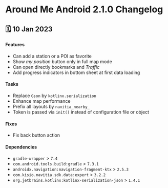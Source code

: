 # Around Me Android 2.1.0 Changelog

<h2>🗓 10 Jan 2023</h2>

#### Features
- Can add a station or a POI as favorite
- Show _my position_ button only in full map mode
- Can open directly bookmarks and _Traffic_
- Add progress indicators in bottom sheet at first data loading

#### Tasks
- Replace `Gson` by `kotlinx.serialization`
- Enhance map performance
- Prefix all layouts by `navitia_nearby_`
- Token is passed via `init()` instead of configuration file or object

#### Fixes
- Fix back button action

#### Dependencies
- `gradle-wrapper` > `7.4`
- `com.android.tools.build:gradle` > `7.3.1`
- `androidx.navigation:navigation-fragment-ktx` > `2.5.3`
- `com.kisio.navitia.sdk.data:expert` > `3.2.2`
- `org.jetbrains.kotlinx:kotlinx-serialization-json` > `1.4.1`
